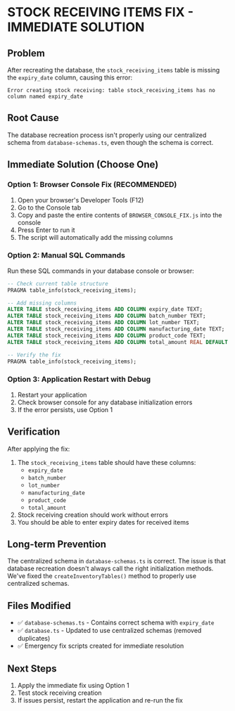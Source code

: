 # STOCK RECEIVING ITEMS FIX - IMMEDIATE SOLUTION

## Problem
After recreating the database, the `stock_receiving_items` table is missing the `expiry_date` column, causing this error:
```
Error creating stock receiving: table stock_receiving_items has no column named expiry_date
```

## Root Cause
The database recreation process isn't properly using our centralized schema from `database-schemas.ts`, even though the schema is correct.

## Immediate Solution (Choose One)

### Option 1: Browser Console Fix (RECOMMENDED)
1. Open your browser's Developer Tools (F12)
2. Go to the Console tab
3. Copy and paste the entire contents of `BROWSER_CONSOLE_FIX.js` into the console
4. Press Enter to run it
5. The script will automatically add the missing columns

### Option 2: Manual SQL Commands
Run these SQL commands in your database console or browser:
```sql
-- Check current table structure
PRAGMA table_info(stock_receiving_items);

-- Add missing columns
ALTER TABLE stock_receiving_items ADD COLUMN expiry_date TEXT;
ALTER TABLE stock_receiving_items ADD COLUMN batch_number TEXT;
ALTER TABLE stock_receiving_items ADD COLUMN lot_number TEXT;
ALTER TABLE stock_receiving_items ADD COLUMN manufacturing_date TEXT;
ALTER TABLE stock_receiving_items ADD COLUMN product_code TEXT;
ALTER TABLE stock_receiving_items ADD COLUMN total_amount REAL DEFAULT 0;

-- Verify the fix
PRAGMA table_info(stock_receiving_items);
```

### Option 3: Application Restart with Debug
1. Restart your application
2. Check browser console for any database initialization errors
3. If the error persists, use Option 1

## Verification
After applying the fix:
1. The `stock_receiving_items` table should have these columns:
   - `expiry_date`
   - `batch_number`
   - `lot_number`
   - `manufacturing_date`
   - `product_code`
   - `total_amount`
2. Stock receiving creation should work without errors
3. You should be able to enter expiry dates for received items

## Long-term Prevention
The centralized schema in `database-schemas.ts` is correct. The issue is that database recreation doesn't always call the right initialization methods. We've fixed the `createInventoryTables()` method to properly use centralized schemas.

## Files Modified
- ✅ `database-schemas.ts` - Contains correct schema with `expiry_date`
- ✅ `database.ts` - Updated to use centralized schemas (removed duplicates)
- ✅ Emergency fix scripts created for immediate resolution

## Next Steps
1. Apply the immediate fix using Option 1
2. Test stock receiving creation
3. If issues persist, restart the application and re-run the fix
